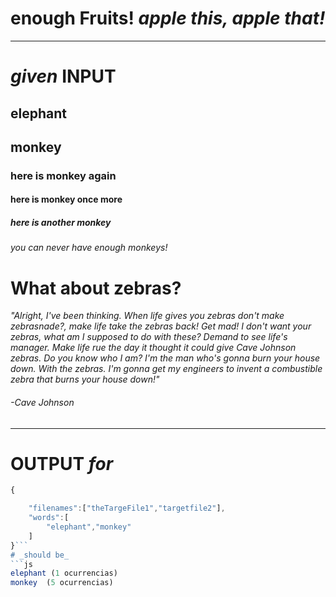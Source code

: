 # enough Fruits! _apple this, apple that!_
-----------
# _given_ INPUT

##  elephant
## monkey
### here is monkey again
#### here is monkey once more
##### here is another monkey
###### you can never have enough monkeys!

# What about zebras?

_"Alright, I've been thinking.
 When life gives you zebras don't make zebrasnade?, make life take the zebras back! Get mad!
 I don't want your zebras, what am I supposed to do with these? Demand to see life's manager.
 Make life rue the day it thought it could give Cave Johnson zebras. Do you know who I am?
 I'm the man who's gonna burn your house down.
 With the zebras.
 I'm gonna get my engineers to invent a combustible zebra that burns your house down!"_

###### -Cave Johnson

-----------
# OUTPUT  _for_
```js
{

    "filenames":["theTargeFile1","targetfile2"],
    "words":[
        "elephant","monkey"
    ]
}```
# _should be_
```js
elephant (1 ocurrencias)
monkey  (5 ocurrencias)
```
